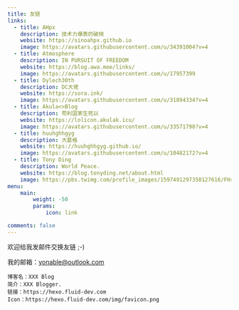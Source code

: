 ```yaml
---
title: 友链
links:
  - title: AHpx
    description: 技术力爆表的破晓
    website: https://sinoahpx.github.io
    image: https://avatars.githubusercontent.com/u/34391004?v=4
  - title: Atmosphere
    description: IN PURSUIT OF FREEDOM
    website: https://blog.awa.moe/links/
    image: https://avatars.githubusercontent.com/u/17957399
  - title: Dylech30th
    description: DC大佬
    website: https://sora.ink/
    image: https://avatars.githubusercontent.com/u/31894334?v=4
  - title: Akula<>Blog
    description: 苟利国家生死以
    website: https://lolicon.akulak.icu/
    image: https://avatars.githubusercontent.com/u/33571798?v=4
  - title: huuhghhgyg
    description: 大葛格
    website: https://huuhghhgyg.github.io/
    image: https://avatars.githubusercontent.com/u/10482172?v=4
  - title: Tony Ding
    description: World Peace.
    website: https://blog.tonyding.net/about.html
    image: https://pbs.twimg.com/profile_images/1597491297350127616/FHruw66T_400x400.jpg
menu:
    main: 
        weight: -50
        params:
            icon: link

comments: false
---
```


欢迎给我发邮件交换友链 ;-)

我的邮箱：yonable@outlook.com

```
博客名：XXX Blog
简介：XXX Blogger.
链接：https://hexo.fluid-dev.com
Icon：https://hexo.fluid-dev.com/img/favicon.png
```

